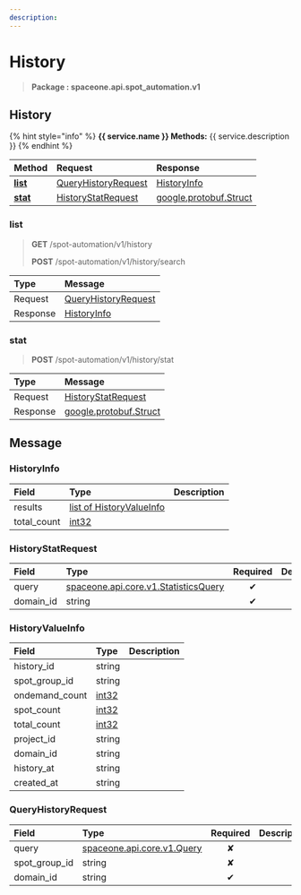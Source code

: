 ```yaml
---
description:  
---
```

# History

>  **Package : spaceone.api.spot_automation.v1**

## History

{% hint style="info" %}
**{{ service.name }} Methods:**
{{ service.description }}
{%  endhint %}


| Method | Request | Response |
| :----- | :-------- | :-------- |
| [**list**](history.md#list)|   [QueryHistoryRequest](history.md#queryhistoryrequest) |   [HistoryInfo](history.md#historyinfo) |
| [**stat**](history.md#stat)|   [HistoryStatRequest](history.md#historystatrequest) |  [google.protobuf.Struct](https://github.com/protocolbuffers/protobuf/blob/master/src/google/protobuf/struct.proto)| 
 

 
### list
> **GET** /spot-automation/v1/history
>
> **POST** /spot-automation/v1/history/search



| Type | Message |
| :--- | :--- |
| Request | [QueryHistoryRequest](history.md#queryhistoryrequest) |
| Response |  [HistoryInfo](history.md#historyinfo)  |
 
 

 
### stat
> **POST** /spot-automation/v1/history/stat
>


| Type | Message |
| :--- | :--- |
| Request | [HistoryStatRequest](history.md#historystatrequest) |
| Response | [google.protobuf.Struct](https://github.com/protocolbuffers/protobuf/blob/master/src/google/protobuf/struct.proto) |


## 

## Message

### HistoryInfo
| Field | Type |  Description |
| :--- | :--- | :--- |
| results |[list of HistoryValueInfo](history.md#historyvalueinfo) | |
| total_count |[int32](https://github.com/protocolbuffers/protobuf/blob/master/src/google/protobuf/type.proto) | |

### HistoryStatRequest
| Field | Type | Required | Description |
| :--- | :--- | :---: | :--- |
| query |[spaceone.api.core.v1.StatisticsQuery](https://spaceone-dev.gitbook.io/api-reference/common-v1/statistics-query)|✔| |
| domain_id |string|✔| |

### HistoryValueInfo
| Field | Type |  Description |
| :--- | :--- | :--- |
| history_id |string | |
| spot_group_id |string | |
| ondemand_count |[int32](https://github.com/protocolbuffers/protobuf/blob/master/src/google/protobuf/type.proto) | |
| spot_count |[int32](https://github.com/protocolbuffers/protobuf/blob/master/src/google/protobuf/type.proto) | |
| total_count |[int32](https://github.com/protocolbuffers/protobuf/blob/master/src/google/protobuf/type.proto) | |
| project_id |string | |
| domain_id |string | |
| history_at |string | |
| created_at |string | |

### QueryHistoryRequest
| Field | Type | Required | Description |
| :--- | :--- | :---: | :--- |
| query |[spaceone.api.core.v1.Query](https://spaceone-dev.gitbook.io/api-reference/common-v1/search-query)|✘| |
| spot_group_id |string|✘| |
| domain_id |string|✔| |
